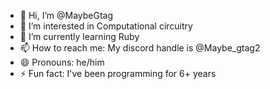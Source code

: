 - 👋 Hi, I’m @MaybeGtag
- 👀 I’m interested in Computational circuitry
- 🌱 I’m currently learning Ruby
- 📫 How to reach me: My discord handle is @Maybe_gtag2
- 😄 Pronouns: he/him
- ⚡ Fun fact: I've been programming for 6+ years

<!---
MaybeGtag/MaybeGtag is a ✨ special ✨ repository because its `README.md` (this file) appears on your GitHub profile.
You can click the Preview link to take a look at your changes.
--->

